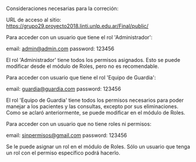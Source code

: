 Consideraciones necesarias para la correción:

URL de acceso al sitio: https://grupo29.proyecto2018.linti.unlp.edu.ar/Final/public/

Para acceder con un usuario que tiene el rol 'Administrador':

email: admin@admin.com
password: 123456

El rol 'Administrador' tiene todos los permisos asignados. Esto se puede modificar desde el módulo de Roles, pero no es recomendable.

Para acceder con usuario que tiene el rol 'Equipo de Guardia':

email: guardia@guardia.com
password: 123456

El rol 'Equipo de Guardia' tiene todos los permisos necesarios para poder manejar a los pacientes y las consultas, excepto por sus eliminaciones.
Como se aclaró anteriormente, se puede modificar en el módulo de Roles.

Para acceder con un usuario que no tiene roles ni permisos:

email: sinpermisos@gmail.com
password: 123456

Se le puede asignar un rol en el módulo de Roles. Sólo un usuario que tenga un rol con el permiso específico podrá hacerlo.